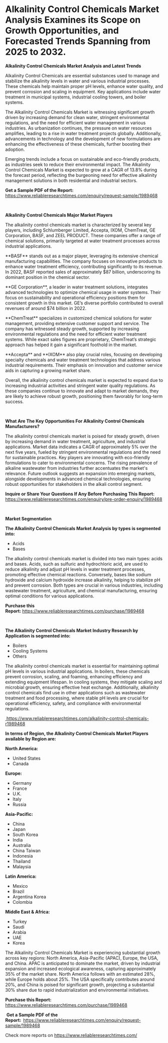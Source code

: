 <p><h1>Alkalinity Control Chemicals Market Analysis Examines its Scope on Growth Opportunities, and Forecasted Trends Spanning from 2025 to 2032.</h1></p><p><strong>Alkalinity Control Chemicals Market Analysis and Latest Trends</strong></p>
<p><p>Alkalinity Control Chemicals are essential substances used to manage and stabilize the alkalinity levels in water and various industrial processes. These chemicals help maintain proper pH levels, enhance water quality, and prevent corrosion and scaling in equipment. Key applications include water treatment in municipal systems, industrial cooling towers, and boiler systems.</p><p>The Alkalinity Control Chemicals Market is witnessing significant growth driven by increasing demand for clean water, stringent environmental regulations, and the need for efficient water management in various industries. As urbanization continues, the pressure on water resources amplifies, leading to a rise in water treatment projects globally. Additionally, advancements in technology and the development of new formulations are enhancing the effectiveness of these chemicals, further boosting their adoption.</p><p>Emerging trends include a focus on sustainable and eco-friendly products, as industries seek to reduce their environmental impact. The Alkalinity Control Chemicals Market is expected to grow at a CAGR of 13.8% during the forecast period, reflecting the burgeoning need for effective alkalinity management solutions in both residential and industrial sectors.</p></p>
<p><strong>Get a Sample PDF of the Report:&nbsp;</strong> <a href="https://www.reliableresearchtimes.com/enquiry/request-sample/1989468?utm_campaign=3532&utm_medium=2&utm_source=Github&utm_content=ia&utm_term=03042025&utm_id=alkalinity-control-chemicals">https://www.reliableresearchtimes.com/enquiry/request-sample/1989468</a></p>
<p>&nbsp;</p>
<p><strong>Alkalinity Control Chemicals Major Market Players</strong></p>
<p><p>The alkalinity control chemicals market is characterized by several key players, including Schlumberger Limited, Accepta, IXOM, ChemTreat, GE Corporation, BASF, and ZEEL PRODUCT. These companies offer a range of chemical solutions, primarily targeted at water treatment processes across industrial applications.</p><p>**BASF** stands out as a major player, leveraging its extensive chemical manufacturing capabilities. The company focuses on innovative products to enhance water treatment efficiency, contributing significantly to its revenue. In 2022, BASF reported sales of approximately $87 billion, underscoring its dominant position in the chemical sector.</p><p>**GE Corporation**, a leader in water treatment solutions, integrates advanced technologies to optimize chemical usage in water systems. Their focus on sustainability and operational efficiency positions them for consistent growth in this market. GE’s diverse portfolio contributed to overall revenues of around $74 billion in 2022.</p><p>**ChemTreat** specializes in customized chemical solutions for water management, providing extensive customer support and service. The company has witnessed steady growth, supported by increasing environmental regulations and the need for efficient water treatment systems. While exact sales figures are proprietary, ChemTreat’s strategic approach has helped it gain a significant foothold in the market.</p><p>**Accepta** and **IXOM** also play crucial roles, focusing on developing specialty chemicals and water treatment technologies that address various industrial requirements. Their emphasis on innovation and customer service aids in capturing a growing market share.</p><p>Overall, the alkalinity control chemicals market is expected to expand due to increasing industrial activities and stringent water quality regulations. As these companies continue to innovate and adapt to market demands, they are likely to achieve robust growth, positioning them favorably for long-term success.</p></p>
<p>&nbsp;</p>
<p><strong>What Are The Key Opportunities For Alkalinity Control Chemicals Manufacturers?</strong></p>
<p><p>The alkalinity control chemicals market is poised for steady growth, driven by increasing demand in water treatment, agriculture, and industrial applications. Market data indicates a CAGR of approximately 5% over the next five years, fueled by stringent environmental regulations and the need for sustainable practices. Key players are innovating with eco-friendly formulations to cater to environmental concerns. The rising prevalence of alkaline wastewater from industries further accentuates the market's relevance. Future outlook suggests an expansion into emerging markets, alongside developments in advanced chemical technologies, ensuring robust opportunities for stakeholders in the alkali control segment.</p></p>
<p><strong>Inquire or Share Your Questions If Any Before Purchasing This Report:</strong> <a href="https://www.reliableresearchtimes.com/enquiry/pre-order-enquiry/1989468?utm_campaign=3532&utm_medium=2&utm_source=Github&utm_content=ia&utm_term=03042025&utm_id=alkalinity-control-chemicals">https://www.reliableresearchtimes.com/enquiry/pre-order-enquiry/1989468</a></p>
<p>&nbsp;</p>
<p><strong>Market Segmentation</strong></p>
<p><strong>The Alkalinity Control Chemicals Market Analysis by types is segmented into:</strong></p>
<p><ul><li>Acids</li><li>Bases</li></ul></p>
<p><p>The alkalinity control chemicals market is divided into two main types: acids and bases. Acids, such as sulfuric and hydrochloric acid, are used to reduce alkalinity and adjust pH levels in water treatment processes, promoting effective chemical reactions. Conversely, bases like sodium hydroxide and calcium hydroxide increase alkalinity, helping to stabilize pH and prevent corrosion. Both types are crucial in various industries, including wastewater treatment, agriculture, and chemical manufacturing, ensuring optimal conditions for various applications.</p></p>
<p><strong>Purchase this Report:&nbsp;</strong><a href="https://www.reliableresearchtimes.com/purchase/1989468?utm_campaign=3532&utm_medium=2&utm_source=Github&utm_content=ia&utm_term=03042025&utm_id=alkalinity-control-chemicals">https://www.reliableresearchtimes.com/purchase/1989468</a></p>
<p>&nbsp;</p>
<p><strong>The Alkalinity Control Chemicals Market Industry Research by Application is segmented into:</strong></p>
<p><ul><li>Boilers</li><li>Cooling Systems</li><li>Others</li></ul></p>
<p><p>The alkalinity control chemicals market is essential for maintaining optimal pH levels in various industrial applications. In boilers, these chemicals prevent corrosion, scaling, and foaming, enhancing efficiency and extending equipment lifespan. In cooling systems, they mitigate scaling and microbial growth, ensuring effective heat exchange. Additionally, alkalinity control chemicals find use in other applications such as wastewater treatment and food processing, where stable pH levels are crucial for operational efficiency, safety, and compliance with environmental regulations.</p></p>
<p><a href="https://www.reliableresearchtimes.com/alkalinity-control-chemicals-r1989468?utm_campaign=3532&utm_medium=2&utm_source=Github&utm_content=ia&utm_term=03042025&utm_id=alkalinity-control-chemicals">&nbsp;https://www.reliableresearchtimes.com/alkalinity-control-chemicals-r1989468</a></p>
<p><strong>In terms of Region, the Alkalinity Control Chemicals Market Players available by Region are:</strong></p>
<p>
    <p> <strong> North America: </strong>
        <ul>
            <li>United States</li>
            <li>Canada</li>
        </ul>
        </p> 
    <p> <strong> Europe: </strong>
        <ul>
            <li>Germany</li>
            <li>France</li>
            <li>U.K.</li>
            <li>Italy</li>
            <li>Russia</li>
        </ul>
        </p> 
    <p> <strong> Asia-Pacific: </strong>
        <ul>
            <li>China</li>
            <li>Japan</li>
            <li>South Korea</li>
            <li>India</li>
            <li>Australia</li>
            <li>China Taiwan</li>
            <li>Indonesia</li>
            <li>Thailand</li>
            <li>Malaysia</li>
        </ul>
        </p> 
    <p> <strong> Latin America: </strong>
        <ul>
            <li>Mexico</li>
            <li>Brazil</li>
            <li>Argentina Korea</li>
            <li>Colombia</li>
        </ul>
        </p> 
    <p> <strong> Middle East & Africa: </strong>
        <ul>
            <li>Turkey</li>
            <li>Saudi</li>
            <li>Arabia</li>
            <li>UAE</li>
            <li>Korea</li>
        </ul>
    </p>
    </p>
<p><p>The Alkalinity Control Chemicals Market is experiencing substantial growth across key regions: North America, Asia-Pacific (APAC), Europe, the USA, and China. APAC is anticipated to dominate the market, driven by industrial expansion and increased ecological awareness, capturing approximately 35% of the market share. North America follows with an estimated 28%, while Europe holds about 25%. The USA specifically contributes around 20%, and China is poised for significant growth, projecting a substantial 30% share due to rapid industrialization and environmental initiatives.</p></p>
<p><strong>Purchase this Report: </strong><a href="https://www.reliableresearchtimes.com/purchase/1989468?utm_campaign=3532&utm_medium=2&utm_source=Github&utm_content=ia&utm_term=03042025&utm_id=alkalinity-control-chemicals">https://www.reliableresearchtimes.com/purchase/1989468</a></p>
<p>&nbsp;<strong>Get a Sample PDF of the Report:&nbsp;&nbsp;</strong><a href="https://www.reliableresearchtimes.com/enquiry/request-sample/1989468?utm_campaign=3532&utm_medium=2&utm_source=Github&utm_content=ia&utm_term=03042025&utm_id=alkalinity-control-chemicals">https://www.reliableresearchtimes.com/enquiry/request-sample/1989468</a></p>
<p><strong></strong></p>
<p>Check more reports on <a href="https://www.reliableresearchtimes.com/?utm_campaign=3532&utm_medium=2&utm_source=Github&utm_content=ia&utm_term=03042025&utm_id=alkalinity-control-chemicals">https://www.reliableresearchtimes.com/</a></p>